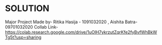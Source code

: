 # SOLUTION
Major Project
Made by- Ritika Hasija - 1091032020 , Aishita Batra- 09701032020
Collab Link- https://colab.research.google.com/drive/1uOlH7ykrzutZqrKfe2fyBvfWhBkWTg5t?usp=sharing
